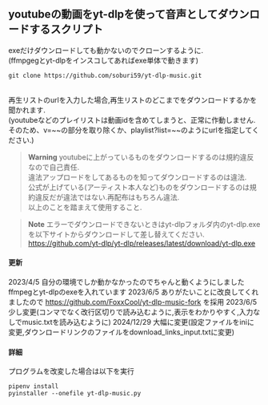 ## youtubeの動画をyt-dlpを使って音声としてダウンロードするスクリプト
exeだけダウンロードしても動かないのでクローンするように.   
(ffmpgegとyt-dlpをインスコしてあればexe単体で動きます)  

```
git clone https://github.com/soburi59/yt-dlp-music.git
```

<br>
再生リストのurlを入力した場合,再生リストのどこまでをダウンロードするかを聞かれます.  <br />
(youtubeなどのプレイリストは動画idを含めてしまうと、正常に作動しません.  
そのため、v=~~の部分を取り除くか、playlist?list=~~のようにurlを指定してください.) 

> **Warning**
> youtubeに上がっているものをダウンロードするのは規約違反なので自己責任.  
> 違法アップロードをしてあるものを知ってダウンロードするのは違法.  
> 公式が上げている(アーティスト本人など)ものをダウンロードするのは規約違反だが違法ではない.再配布はもちろん違法.  
> 以上のことを踏まえて使用すること.

> **Note** 
> エラーでダウンロードできないときはyt-dlpフォルダ内のyt-dlp.exeを以下サイトからダウンロードして差し替えてください.
> https://github.com/yt-dlp/yt-dlp/releases/latest/download/yt-dlp.exe
> 
>  
#### 更新
2023/4/5 自分の環境でしか動かなかったのでちゃんと動くようにしました ffmpegとyt-dlpのexeを入れています
2023/6/5 ありがたいことに改良してくれましたので https://github.com/FoxxCool/yt-dlp-music-fork を採用
2023/6/5 少し変更(コンマでなく改行区切りで読み込むように,表示をわかりやすく,入力なしでmusic.txtを読み込むように)
2024/12/29 大幅に変更(設定ファイルをiniに変更,ダウンロードリンクのファイルをdownload_links_input.txtに変更)

#### 詳細
プログラムを改変した場合は以下を実行
```
pipenv install
pyinstaller --onefile yt-dlp-music.py
```

